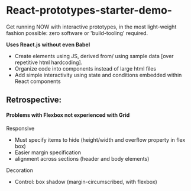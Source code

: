 # React-prototypes-starter-demo-
Get running NOW with interactive prototypes, in the most light-weight fashion possible: zero software or 'build-tooling' required.

**Uses React.js without even Babel**

- Create elements using JS, derived from/ using sample data [over repetitive html hardcoding].
- Organize code into components instead of large html files
- Add simple interactivity using state and conditions embedded within React components

## Retrospective:

#### Problems with Flexbox not experienced with Grid

  Responsive
  - Must specify items to hide (height/width and overflow property in flex box) 
  - Easier margin specification
  - alignment across sections (header and body elements)

  Decoration
  - Control: box shadow (margin-circumscribed, with flexbox)
